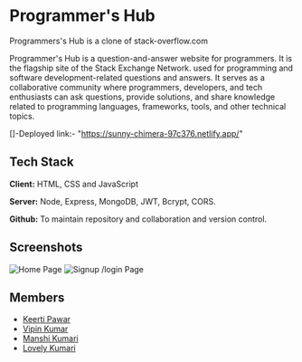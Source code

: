# Programmer's Hub

Programmers's Hub is a clone of stack-overflow.com

Programmer's Hub is a question-and-answer website for programmers. It is the flagship site of the Stack Exchange Network.
 used for programming and software development-related questions and answers. It serves as a collaborative community where programmers, developers, and tech enthusiasts can ask questions, provide solutions, and share knowledge related to programming languages, frameworks, tools, and other technical topics.


[]-Deployed link:- "https://sunny-chimera-97c376.netlify.app/"

## Tech Stack

**Client:** HTML, CSS and JavaScript

**Server:** Node, Express, MongoDB, JWT, Bcrypt, CORS.

**Github:** To maintain repository and collaboration and version control.

## Screenshots

![Home Page](https://i.postimg.cc/Ss6NRFXM/Screenshot-74.png)
![Signup /login Page](https://i.postimg.cc/5yQcS19Y/Screenshot-75.png)


## Members

-  [Keerti Pawar](https://github.com/KeertiPawar8)
-  [Vipin Kumar](https://github.com/Vipin4147)
-  [Manshi Kumari](https://github.com/manshikumari12)
-  [Lovely Kumari](https://github.com/Singh-Jii)
